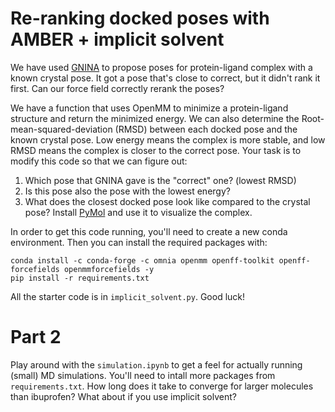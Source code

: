 # Re-ranking docked poses with AMBER + implicit solvent

We have used [GNINA](https://github.com/gnina/gnina) to propose poses for protein-ligand complex with a known crystal pose. It got a pose that's close to correct, but it didn't rank it first. Can our force field correctly rerank the poses?

We have a function that uses OpenMM to minimize a protein-ligand structure and return the minimized energy. We can also determine the Root-mean-squared-deviation (RMSD) between each docked pose and the known crystal pose. Low energy means the complex is more stable, and low RMSD means the complex is closer to the correct pose. Your task is to modify this code so that we can figure out:
1. Which pose that GNINA gave is the "correct" one? (lowest RMSD)
2. Is this pose also the pose with the lowest energy?
3. What does the closest docked pose look like compared to the crystal pose? Install [PyMol](https://pymol.org/2/) and use it to visualize the complex.

In order to get this code running, you'll need to create a new conda environment. Then you can install the required packages with:
```
conda install -c conda-forge -c omnia openmm openff-toolkit openff-forcefields openmmforcefields -y
pip install -r requirements.txt
```

All the starter code is in `implicit_solvent.py`. Good luck!

# Part 2

Play around with the `simulation.ipynb` to get a feel for actually running (small) MD simulations. You'll need to intall more packages from `requirements.txt`. How long does it take to converge for larger molecules than ibuprofen? What about if you use implicit solvent?
